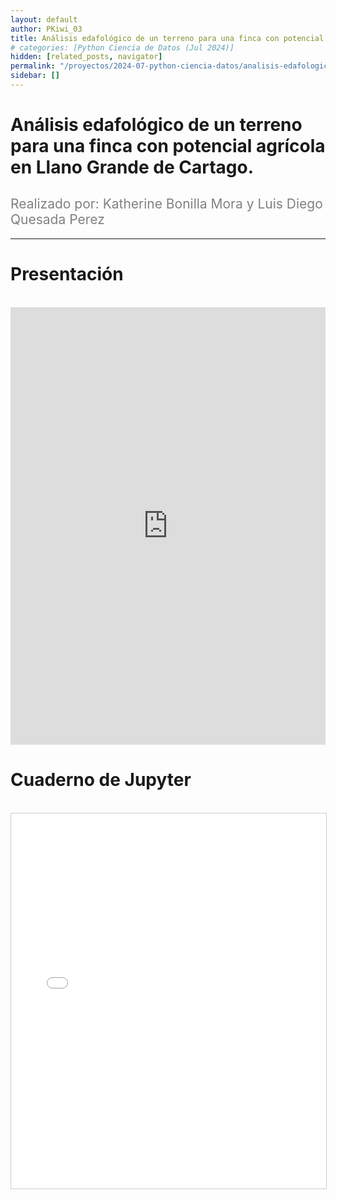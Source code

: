 ```yaml
---
layout: default
author: PKiwi_03
title: Análisis edafológico de un terreno para una finca con potencial agrícola en Llano Grande de Cartago.
# categories: [Python Ciencia de Datos (Jul 2024)]
hidden: [related_posts, navigator]
permalink: "/proyectos/2024-07-python-ciencia-datos/analisis-edafologico-finca.html"
sidebar: []
---
```


# Análisis edafológico de un terreno para una finca con potencial agrícola en Llano Grande de Cartago.

<h2 style="color: gray; font-weight: normal;">
Realizado por: Katherine Bonilla Mora y Luis Diego Quesada Perez
</h2>

---
# Presentación
<br>

<iframe width="100%" height="700" src="https://www.youtube.com/embed/NURGjrE6gf4" frameborder="0" allow="accelerometer; autoplay; clipboard-write; encrypted-media; gyroscope; picture-in-picture; web-share" referrerpolicy="strict-origin-when-cross-origin" allowfullscreen></iframe>

<br>

# Cuaderno de Jupyter

<br>

<iframe 
    src="/assets/html/2024-07-python/katherine_bonilla.html" 
    width="100%" 
    height="600" 
    style="border: 1px solid #ccc;"
></iframe>
